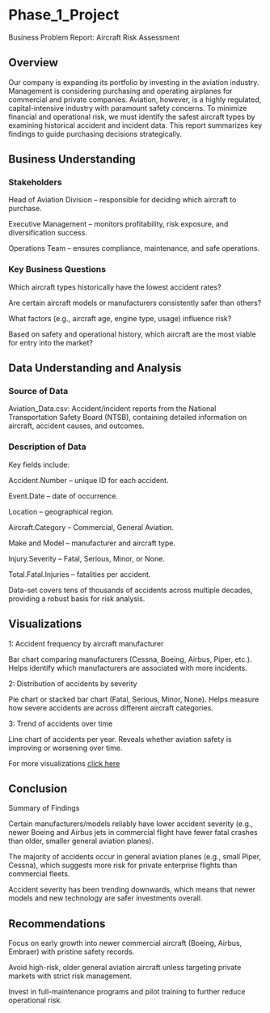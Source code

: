 # Phase_1_Project
Business Problem Report: Aircraft Risk Assessment

## Overview
Our company is expanding its portfolio by investing in the aviation industry. Management is considering purchasing and operating airplanes for commercial and private companies. Aviation, however, is a highly regulated, capital-intensive industry with paramount safety concerns.
To minimize financial and operational risk, we must identify the safest aircraft types by examining historical accident and incident data. This report summarizes key findings to guide purchasing decisions strategically.

## Business Understanding
### Stakeholders

Head of Aviation Division – responsible for deciding which aircraft to purchase.

Executive Management – monitors profitability, risk exposure, and diversification success.

Operations Team – ensures compliance, maintenance, and safe operations.

### Key Business Questions

Which aircraft types historically have the lowest accident rates?

Are certain aircraft models or manufacturers consistently safer than others?

What factors (e.g., aircraft age, engine type, usage) influence risk?

Based on safety and operational history, which aircraft are the most viable for entry into the market?

## Data Understanding and Analysis
### Source of Data

Aviation_Data.csv: Accident/incident reports from the National Transportation Safety Board (NTSB), containing detailed information on aircraft, accident causes, and outcomes.

### Description of Data
Key fields include:

Accident.Number – unique ID for each accident.

Event.Date – date of occurrence.

Location – geographical region.

Aircraft.Category – Commercial, General Aviation.

Make and Model – manufacturer and aircraft type.

Injury.Severity – Fatal, Serious, Minor, or None.

Total.Fatal.Injuries – fatalities per accident.

Data-set covers tens of thousands of accidents across multiple decades, providing a robust basis for risk analysis.

## Visualizations
  1: Accident frequency by aircraft manufacturer
  
Bar chart comparing manufacturers (Cessna, Boeing, Airbus, Piper, etc.).
Helps identify which manufacturers are associated with more incidents.

  2: Distribution of accidents by severity
  
Pie chart or stacked bar chart (Fatal, Serious, Minor, None).
Helps measure how severe accidents are across different aircraft categories.

  3: Trend of accidents over time
  
Line chart of accidents per year.
Reveals whether aviation safety is improving or worsening over time.

For more visualizations [click here](https://public.tableau.com/app/profile/anne.mwema/viz/10-03-2025-ANM/Dashboard1?publish=yes)

## Conclusion
Summary of Findings

Certain manufacturers/models reliably have lower accident severity (e.g., newer Boeing and Airbus jets in commercial flight have fewer fatal crashes than older, smaller general aviation planes).

The majority of accidents occur in general aviation planes (e.g., small Piper, Cessna), which suggests more risk for private enterprise flights than commercial fleets.

Accident severity has been trending downwards, which means that newer models and new technology are safer investments overall.

## Recommendations

Focus on early growth into newer commercial aircraft (Boeing, Airbus, Embraer) with pristine safety records.

Avoid high-risk, older general aviation aircraft unless targeting private markets with strict risk management.

Invest in full-maintenance programs and pilot training to further reduce operational risk.
